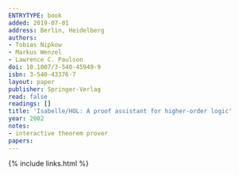```yaml
---
ENTRYTYPE: book
added: 2019-07-01
address: Berlin, Heidelberg
authors:
- Tobias Nipkow
- Markus Wenzel
- Lawrence C. Paulson
doi: 10.1007/3-540-45949-9
isbn: 3-540-43376-7
layout: paper
publisher: Springer-Verlag
read: false
readings: []
title: 'Isabelle/HOL: A proof assistant for higher-order logic'
year: 2002
notes:
- interactive theorem prover
papers:
---
```


{% include links.html %}
